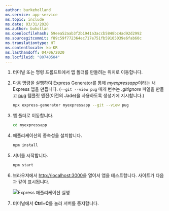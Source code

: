 ```yaml
---
author: burkeholland
ms.service: app-service
ms.topic: include
ms.date: 03/31/2020
ms.author: buhollan
ms.openlocfilehash: 59eea52aab3f2b1941a3accb5848bc4ad92d2992
ms.sourcegitcommit: f89c59f772364ec717e751fb59105039e6fab60c
ms.translationtype: HT
ms.contentlocale: ko-KR
ms.lasthandoff: 04/06/2020
ms.locfileid: "80740504"
---
```

1. 터미널 또는 명령 프롬프트에서 앱 폴더를 만들려는 위치로 이동합니다.

1. 다음 명령을 실행하여 Express Generator를 통해 *myexpressapp*이라는 새 Express 앱을 만듭니다. (`--git --view pug` 매개 변수는 *.gitignore* 파일을 만들고 [pug](https://pugjs.org/api/getting-started.html) 템플릿 엔진(이전의 Jade)을 사용하도록 생성기에 지시합니다.)

    ```bash
    npx express-generator myexpressapp --git --view pug
    ```

1. 앱 폴더로 이동합니다.

    ```bash
    cd myexpressapp
    ```

1. 애플리케이션의 종속성을 설치합니다.

    ```bash
    npm install
    ```

1. 서버를 시작합니다.

    ```bash
    npm start
    ```

1. 브라우저에서 [http://localhost:3000](http://localhost:3000)을 열어서 앱을 테스트합니다. 사이트가 다음과 같이 표시됩니다.

    ![Express 애플리케이션 실행](../media/deploy-azure/express.png)

1. 터미널에서 **Ctrl**+**C**를 눌러 서버를 중지합니다.
